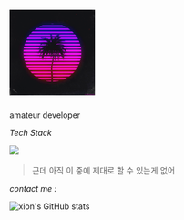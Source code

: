 # <img src="https://github.com/xion2664/xion2664/blob/main/original.gif" width="150px">

amateur developer

*Tech Stack*

<img src="https://img.shields.io/badge/Python-3766AB?style=flat-square&logo=Python&logoColor=white"/>

> 근데 아직 이 중에 제대로 할 수 있는게 없어

*contact me :*

![xion's GitHub stats](https://github-readme-stats.vercel.app/api?username=xion2664&theme=midnight-purple&show_icons=true)
